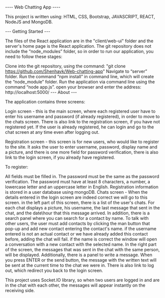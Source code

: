 ---- Web Chatting App ----

This project is written using: HTML, CSS, Bootstrap, JAVASCRIPT, REACT, NodeJS and MongoDB.

--- Getting Started ---

The files of the React application are in the "client/web-ui" folder and the server's home page is the React application. The git repository does not include the “node_modules” folder, so in order to run our application, you need to follow these stages:

Clone into the git repository, using the command: "git clone https://github.com/Shenhavk/Web-chatting-app"
Navigate to “server” folder.
Run the command “npm install” in command line, which will create the “node_module” folder.
Run the application via command line using the command “node app.js”.
open your browser and enter the address: http://localhost:5000/
--- About ---

The application contains three screens:

Login screen - this is the main screen, where each registered user have to enter his username and password (if already registered), in order to move to the chats screen. There is also link to the registration screen, if you have not registered yet. If the user is already registered, he can login and go to the chat screen at any time even after logging out.

Registration screen - this screen is for new users, who would like to register to the site. It asks the user to enter username, password, display name and a picture, and there is one more field for password verification, there is also link to the login screen, if you already have registered.

To register:

All fields must be filled in.
The password must be the same as the password verification.
The password must have at least 8 characters, a number, a lowercase letter and an uppercase letter in English. Registration information is stored in a user database using mongoDB.
Chats screen - When the details entered in the login screen are indeed correct we will go to this screen. in the left part of this screen, there is a list of the user's chats. For each chat displays a picture, his username, the last message that sent in the chat, and the date\hour that this message arrived. In addition, there is a search panel where you can search for a contact by name. To talk with other users, the user must add contacts by clicking the man button that pop-up and add new contact entering the contact's name. if the username entered is not an actual contact or we have already added this contact before, adding the chat will fail. if the name is correct the window will open a conversation with a new contact with the selected name.
In the right part of the screen, the messages that was sent in the chat with the same person, will be displayed. Additionally, there is a panel to write a message. When you press ENTER or the send button, the message with the written text will be sent at the current time to the chat we were in. There is also link to log out, which redirect you back to the login screen.

This project uses Socket.IO library, so when two users are logged in and are in the chat with each other, the messages will appear instantly on the receiving side.
